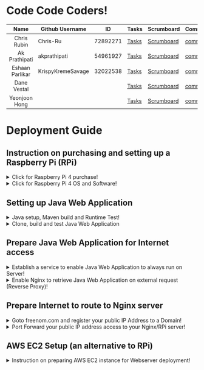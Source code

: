 # Code Code Coders!

|        Name        | Github Username   |ID                 |Tasks |Scrumboard |Commits |Profile |
|:------------------:|-------------------|-------------------|------|-----------|--------|--------|
| Chris Rubin        | Chris-Ru          |72892271|[Tasks](https://github.com/Chris-Ru/p1-codecodecoders/issues/assigned/Chris-Ru)|[Scrumboard](https://github.com/Chris-Ru/p1-codecodecoders/projects/1?card_filter_query=assignee%3AChris-Ru)|[commits](https://github.com/Chris-Ru/p1-codecodecoders/commits?author=Chris-Ru)|[profile](https://github.com/Chris-Ru)|
| Ak Prathipati      | akprathipati      |54961927|[Tasks](https://github.com/Chris-Ru/p1-codecodecoders/issues/assigned/akprathipati)|[Scrumboard](https://github.com/Chris-Ru/p1-codecodecoders/projects/1?card_filter_query=assignee%3Aakprathipati)|[commits](https://github.com/Chris-Ru/p1-codecodecoders/commits?author=akprathipati)|[profile](https://github.com/akprathipati)|
| Eshaan Parlikar    | KrispyKremeSavage |32022538|[Tasks](https://github.com/Chris-Ru/p1-codecodecoders/issues/assigned/KrispyKremeSavage)|[Scrumboard](https://github.com/Chris-Ru/p1-codecodecoders/projects/1?card_filter_query=assignee%3AKrispyKremeSavage)|[commits](https://github.com/Chris-Ru/p1-codecodecoders/commits?author=KrispyKremeSavage)|[profile](https://github.com/KrispyKremeSavage)|
| Dane Vestal        |                   |        |[Tasks](https://github.com/Chris-Ru/p1-codecodecoders/issues/assigned/)|[Scrumboard](https://github.com/Navodit1603/m222-KrustyKrabs/projects/1?card_filter_query=assignee%3A)|[commits](https://github.com/Chris-Ru/p1-codecodecoders/commits?author=)|[profile](https://github.com/)|
| Yeonjoon Hong      |                   |        |[Tasks](https://github.com/Chris-Ru/p1-codecodecoders/issues/assigned/)|[Scrumboard](https://github.com/Navodit1603/m222-KrustyKrabs/projects/1?card_filter_query=assignee%3A)|[commits](https://github.com/Chris-Ru/p1-codecodecoders/commits?author=)|[profile](https://github.com/)|


# Deployment Guide

## Instruction on purchasing and setting up a Raspberry Pi (RPi)
<details>
  <summary>Click for Raspberry Pi 4 purchase!</summary>

### RPi recommended specs
<OL> 
<li> Raspberry Pi 4 4GB Model B with 1.5GHz 64-bit quad-core CPU (4GB RAM) </li>
<li> 32GB Samsung EVO+ Micro SD Card (Class 10) Pre-loaded with NOOBS, USB MicroSD Card Reader </li>
<li> Raspberry Pi 4 Case </li>
<li> 3.5A USB-C Raspberry Pi 4 Power Supply (US Plug) with Noise Filter</li>
<li> Set of Heat Sinks </li>
<li> Micro HDMI to Full HDMI Cable - 6 foot (Supports up to 4K 60p) </li>
<li> USB-C PiSwitch (On/Off Power Switch for Raspberry Pi 4) </li>
</OL> 
Purchase Notes:  Keyboard, Mouse, Monitor are optional.  RPi advantages over AWS: 1. One time cost  2. All kinds of tinker projects in IOT realm can be performed using GPIO pins.  As for purchase options, CanaKit (my prefered) has options on Amazon that meet the bulleted list of requirements. There is a new option on raspberrypi.org that describes RPi as built into a keybaord (could be bulky in my use cases). 
</details>

<details>
  <summary>Click for Raspberry Pi 4 OS and Software!</summary>

RPi OS deployment preparation: RPi with NOOBS installed on SSD is very simple.  At boot select Raspberry Pi OS and you are on your way.  Since this will be private IP host on your home network, ultimately Port Forwarding is required to make your machine visible to the Internet. 

VNC Viewer can connect to the RPi for desktop display.  This is a full desktop remote display tool, SSH is a terminal only option.  RealVNC lets you share full desktop with cohorts.  If you reboot RPi, you need a monitor connected at reboot to maintain VNC screen share functionality.  Reboot will cause screen buffer not to be recognized unless HDMI is present.  There may be a dummy (mini) HDMI plug that could overcomee this issue.  Otherwise, after setup your RPi could be headless.
</details>


## Setting up Java Web Application
<details>
  <summary>Java setup, Maven build and Runtime Test!</summary>
  
Java is two pieces (JDK and JRE), both parts are needed in order to run and build 
```
$ sudo apt update
$ sudo apt upgrade
```
  
Install Java Runtime Environment
```
$ sudo apt install default-jre
$ java -version
```
  
Install Java Development Kit
```
$ sudo apt install default-jdk
$ javac -version
```

Maven is required to build project
```
$ sudo apt update
$ sudo apt upgrade
$ sudo apt install maven
$ mvn -version
```
</details>

<details>
  <summary>Clone, build and test Java Web Application</summary>
  
Clone and build repository
```
$ cd
$ git clone https://github.com/nighthawkcoders/nighthawk_csa.git
$ cd nighthawk_csa
$ ./mvnw package
```
  
Run your java project, after test ctl-C to stop service
```
$ cd
$ java -jar nighthawk_csa/target/csa-0.0.1-SNAPSHOT.jar
```
  
Test on localhost browser
```
localhost:8080
```
</details>


## Prepare Java Web Application for Internet access
<details>
  <summary>Establish a service to enable Java Web Application to always run on Server!</summary>
To run and start application automatically it will require a the JAR file from previous step to run from a .service file. 
In this service file we are providing details of the java runtime service: 
* start after “network.target” has been started
* the ExecStart is the same as command you validated to executes JAR

Create a 'service' file as administratr: 
* sudo nano <filename> 
* change nighthawk_csa reference or jar file name as applicable to your project
* replace User=pi with User=ubuntu if applicable

File is located at /etc/systemd/system/nighthawk_csa.service. 
```
[Unit]
Description=Java
After=network.target

[Service]
User=ubuntu
Restart=always
ExecStart=java -jar /home/ubuntu/nighthawk_csa/target/csa-0.0.1-SNAPSHOT.jar

[Install]
WantedBy=multi-user.target 
```    

Run and enable your service file
```
$ sudo systemctl start nighthawk_csa
$ systemctl status nightawk_csa
```

If succesfull, enable your service file to be persistant on machine
```
$ sudo systemctl enable nighthawk_csa

```
</details>

<details>
  <summary>Enable Nginx to retrieve Java Web Application on external request (Reverse Proxy)!</summary>
  
File is located at /etc/nginx/sites-available/nighthawk_csa 
```
server {
    listen 80;
    server_name csa.nighthawkcoders.cf;

    location / {
        proxy_pass http://localhost:8080;
    }
}
```
Test the configuration to make sure there are no errors:

    $ sudo ln -s /etc/nginx/sites-available/nighthawk_csa /etc/nginx/sites-enabled
    $ sudo nginx -t

If there are no errors, restart NGINX so the changes take effect:

    $ sudo systemctl restart nginx
  
</details>
    

## Prepare Internet to route to Nginx server
<details>
  <summary>Goto freenom.com and register your public IP Address to a Domain!</summary>

```diff
- Domain and Public IP Address match your nginx configuration files 
+ REPLACE freenom config with your-domain and your-public-ip, make one or more a records for each project
```

#### This illustration shows configuration of A records within the domain
<img src="https://github.com/nighthawkcoders/nighthawk_csp/blob/master/static/assets/freenom.png">
</details>


<details>
  <summary>Port Forward your public IP address access to your Nginx/RPi server!</summary>

```diff
- Your Public IP Address needs to connect to your host on Private IP network through Port Forwarding 
+ PROCESS will vary on every home network, but basic premis is to Port forward external port 80 to your Private Host (aka RPi) on internal port 80
```

#### This illustration shows configuration of HTTP, as well as some other common service to access a Private IP host computer through port forwarding.  It is always recommended to minimize access points from internet to your home network.
<img src="https://github.com/nighthawkcoders/nighthawk_csp/blob/master/static/assets/portforward.png" width="600">
</details>
  
## AWS EC2 Setup (an alternative to RPi)
<details>
  <summary>Instruction on preparing AWS EC2 instance for Webserver deployment!</summary>
  
Login into your AWS IAM user, search for EC2.

#### To get started, launch an Amazon EC2 instance, which is a a computer server in the cloud.
<img src="https://github.com/nighthawkcoders/flask-idea-homesite/blob/master/assets/ec2launch.png">

## Step 1: Choose an Amazon Machine Image (AMI)Cancel and Exit
#### An AMI is a template that contains the software configuration (operating system, application server, and applications) required to launch your instance. Pick Ubuntu free tier operating system that uses the Linux kernel.  Note, this is very compatible Raspberry Pi's OS.
<img src="https://github.com/nighthawkcoders/flask-idea-homesite/blob/master/assets/ec2os.png">

## Step 2: Choose an Instance Type
Amazon EC2 provides a wide selection of instance types optimized to fit different use cases. Instances have varying combinations of CPU, memory, storage, and networking capacity.   Stick with Free Tier options, as of this writing t2.mico with free tier designation is suggested.

## No action on Steps #3 through #4
Step 3: Configure Instance Details
Stick with default.  Your will launch a single instance of the AMI by using defaults

Step 4: Add Storage
Stick with default.  Your instance will be launched with 8gb of storage.

## Step 5: Add Tags
#### Tag your Amazon EC2 resources.  This is not required but you could name your volume for future identification.
<img src="https://github.com/nighthawkcoders/flask-idea-homesite/blob/master/assets/ec2tags.png">

## Step 6: Configure Security Group
#### A security group is a set of firewall rules that control the traffic for your instance. On this page, you can add rules to allow specific traffic to reach your instance. In this example, a web server is setup to allow Internet traffic to reach EC2 instance, this allows unrestricted access to the HTTP and HTTPS ports.  Also, this example restricts SSH from my IP.
<img src="https://github.com/nighthawkcoders/flask-idea-homesite/blob/master/assets/ec2security.png">

## Step 7: Review Instance Launch
#### Review your instance launch details. Click Launch to assign a key pair to your instance and complete the launch process.
<img src="https://github.com/nighthawkcoders/flask-idea-homesite/blob/master/assets/ec2keypair.png">

## Before you leave your ADMIN session on AWS go to EC2 running instances and find your IPV4 address.
#### Find IPv4 address and IPv4 DNS
<img src="https://github.com/nighthawkcoders/flask-idea-homesite/blob/master/assets/ec2ipv4.png">

# Start a terminal session on you localhost.
</details>
